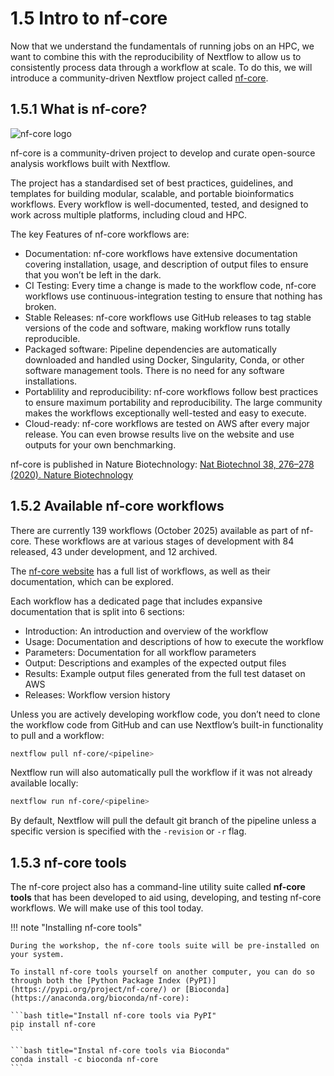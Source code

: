 # 1.5 Intro to nf-core

Now that we understand the fundamentals of running jobs on an HPC, we want to combine this with the reproducibility of Nextflow to allow us to consistently process data through a workflow at scale. To do this, we will introduce a community-driven Nextflow project called [nf-core](https://nf-co.re/).

## 1.5.1 What is nf-core?

![nf-core logo](/docs/assets/nf-core.png)

nf-core is a community-driven project to develop and curate open-source analysis workflows built with Nextflow.

The project has a standardised set of best practices, guidelines, and templates for building modular, scalable, and portable bioinformatics workflows. Every workflow is well-documented, tested, and designed to work across multiple platforms, including cloud and HPC.

The key Features of nf-core workflows are:

- Documentation: nf-core workflows have extensive documentation covering installation, usage, and description of output files to ensure that you won’t be left in the dark.
- CI Testing: Every time a change is made to the workflow code, nf-core workflows use continuous-integration testing to ensure that nothing has broken.
- Stable Releases: nf-core workflows use GitHub releases to tag stable versions of the code and software, making workflow runs totally reproducible.
- Packaged software: Pipeline dependencies are automatically downloaded and handled using Docker, Singularity, Conda, or other software management tools. There is no need for any software installations.
- Portablility and reproducibility: nf-core workflows follow best practices to ensure maximum portability and reproducibility. The large community makes the workflows exceptionally well-tested and easy to execute.
- Cloud-ready: nf-core workflows are tested on AWS after every major release. You can even browse results live on the website and use outputs for your own benchmarking.

nf-core is published in Nature Biotechnology: [Nat Biotechnol 38, 276–278 (2020). Nature Biotechnology](https://www.nature.com/articles/s41587-020-0439-x)

## 1.5.2 Available nf-core workflows

There are currently 139 workflows (October 2025) available as part of nf-core. These workflows are at various stages of development with 84 released, 43 under development, and 12 archived.

The [nf-core website](https://nf-co.re/pipelines/) has a full list of workflows, as well as their documentation, which can be explored.

Each workflow has a dedicated page that includes expansive documentation that is split into 6 sections:

- Introduction: An introduction and overview of the workflow
- Usage: Documentation and descriptions of how to execute the workflow
- Parameters: Documentation for all workflow parameters
- Output: Descriptions and examples of the expected output files
- Results: Example output files generated from the full test dataset on AWS
- Releases: Workflow version history

Unless you are actively developing workflow code, you don’t need to clone the workflow code from GitHub and can use Nextflow’s built-in functionality to pull and a workflow:

```bash
nextflow pull nf-core/<pipeline>
```

Nextflow run will also automatically pull the workflow if it was not already available locally:

```bash
nextflow run nf-core/<pipeline>
```

By default, Nextflow will pull the default git branch of the pipeline unless a specific version is specified with the `-revision` or `-r` flag.

## 1.5.3 nf-core tools

The nf-core project also has a command-line utility suite called **nf-core tools** that has been developed to aid using, developing, and testing nf-core workflows. We will make use of this tool today.

!!! note "Installing nf-core tools"

    During the workshop, the nf-core tools suite will be pre-installed on your system.

    To install nf-core tools yourself on another computer, you can do so through both the [Python Package Index (PyPI)](https://pypi.org/project/nf-core/) or [Bioconda](https://anaconda.org/bioconda/nf-core):

    ```bash title="Install nf-core tools via PyPI"
    pip install nf-core
    ```

    ```bash title="Instal nf-core tools via Bioconda"
    conda install -c bioconda nf-core
    ```

